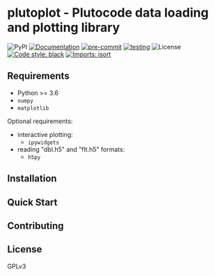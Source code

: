# plutoplot - Plutocode data loading and plotting library
![PyPI](https://img.shields.io/pypi/v/plutoplot)
[![Documentation](https://readthedocs.org/projects/plutoplot/badge/?version=latest)](https://plutoplot.readthedocs.io/en/latest/?badge=latest)
[![pre-commit](https://github.com/Simske/plutoplot/actions/workflows/pre-commit.yml/badge.svg)](https://github.com/Simske/plutoplot/actions/workflows/pre-commit.yml)
[![testing](https://github.com/Simske/plutoplot/actions/workflows/tox.yml/badge.svg)](https://github.com/Simske/plutoplot/actions/workflows/tox.yml)
![License](https://img.shields.io/github/license/simske/plutoplot)
[![Code style: black](https://img.shields.io/badge/code%20style-black-000000.svg)](https://github.com/psf/black)
[![Imports: isort](https://img.shields.io/badge/%20imports-isort-%231674b1?style=flat&labelColor=ef8336)](https://pycqa.github.io/isort/)



## Requirements
- Python >= 3.6
- `numpy`
- `matplotlib`

Optional requirements:
- interactive plotting:
  - `ipywidgets`
- reading "dbl.h5" and "flt.h5" formats:
  - `h5py`

## Installation

## Quick Start

## Contributing

## License
GPLv3

